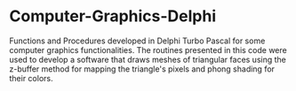 # Computer-Graphics-Delphi
Functions and Procedures developed in Delphi Turbo Pascal for some computer graphics functionalities.
The routines presented in this code were used to develop a software that draws meshes of triangular faces using the z-buffer method for mapping the triangle's pixels and phong shading for their colors.  
